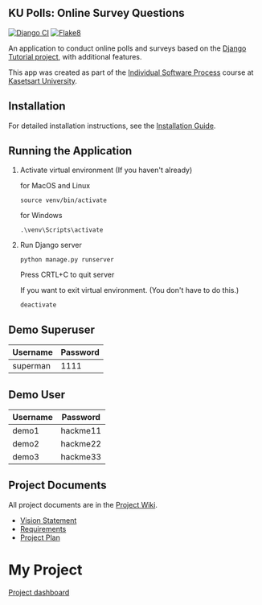 ## KU Polls: Online Survey Questions 

[![Django CI](https://github.com/tarothanawat/ku-polls/actions/workflows/django.yml/badge.svg?branch=main)](https://github.com/tarothanawat/ku-polls/actions/workflows/django.yml) [![Flake8](https://github.com/tarothanawat/ku-polls/actions/workflows/flake8.yml/badge.svg)](https://github.com/tarothanawat/ku-polls/actions/workflows/flake8.yml)


An application to conduct online polls and surveys based
on the [Django Tutorial project](https://docs.djangoproject.com/en/4.2/intro/tutorial01/), with
additional features.

This app was created as part of the [Individual Software Process](
https://cpske.github.io/ISP) course at [Kasetsart University](https://www.ku.ac.th).

## Installation

For detailed installation instructions, see the [Installation Guide](./Installation.md).

## Running the Application

1. Activate virtual environment (If you haven't already)
   
   for MacOS and Linux
   ```
   source venv/bin/activate
   ```
   for Windows
   ```
   .\venv\Scripts\activate
   ```
   
2. Run Django server
   ```
   python manage.py runserver
   ```
   Press CRTL+C to quit server

   If you want to exit virtual environment. (You don't have to do this.)
   ```
   deactivate
   ```


## Demo Superuser
| Username | Password |
|----------|----------|
| superman | 1111    |

## Demo User
| Username  | Password        |
|-----------|-----------------|
|   demo1   | hackme11 |
|   demo2   | hackme22 |
|   demo3   | hackme33 |


## Project Documents

All project documents are in the [Project Wiki](../../wiki/Home).

- [Vision Statement](../../wiki/Vision%20and%20Scope)
- [Requirements](../../wiki/Requirements)
- [Project Plan](../../wiki/Project%20Plan)

# My Project
[Project dashboard](https://github.com/users/tarothanawat/projects/3)
